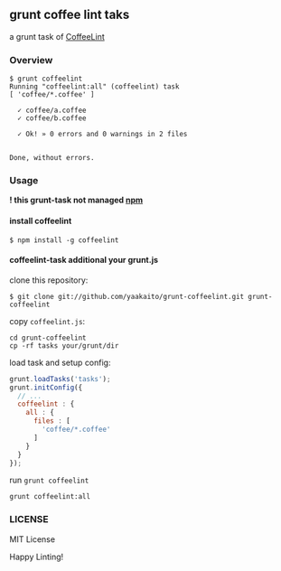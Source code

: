 ## grunt coffee lint taks

a grunt task of [CoffeeLint](http://www.coffeelint.org/)

### Overview

```
$ grunt coffeelint
Running "coffeelint:all" (coffeelint) task
[ 'coffee/*.coffee' ]

  ✓ coffee/a.coffee
  ✓ coffee/b.coffee

  ✓ Ok! » 0 errors and 0 warnings in 2 files


Done, without errors.
```

### Usage

**! this grunt-task not managed [npm](https://npmjs.org/)**

#### install coffeelint

```
$ npm install -g coffeelint
```

#### coffeelint-task additional your grunt.js

clone this repository:
```
$ git clone git://github.com/yaakaito/grunt-coffeelint.git grunt-coffeelint
```

copy `coffeelint.js`:
```
cd grunt-coffeelint
cp -rf tasks your/grunt/dir
```

load task and setup config:
```javascript
grunt.loadTasks('tasks');
grunt.initConfig({
  // ...
  coffeelint : {
    all : { 
      files : [
        'coffee/*.coffee'
      ]
    }
  }
});
```

run `grunt coffeelint`
```
grunt coffeelint:all
```

### LICENSE
MIT License

Happy Linting!

